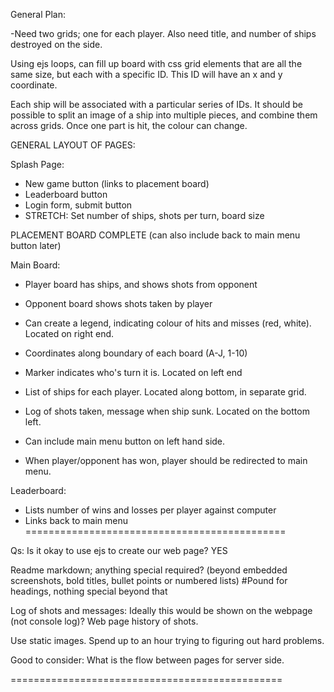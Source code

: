General Plan:

-Need two grids; one for each player. Also need title, and number of ships destroyed on the side.

Using ejs loops, can fill up board with css grid elements that are all the same size, but each with a specific ID.
This ID will have an x and y coordinate.

Each ship will be associated with a particular series of IDs. It should be possible to split an image of a ship into multiple pieces, and combine them across grids.
Once one part is hit, the colour can change.

GENERAL LAYOUT OF PAGES:

Splash Page:
- New game button (links to placement board)
- Leaderboard button
- Login form, submit button
- STRETCH: Set number of ships, shots per turn, board size

PLACEMENT BOARD COMPLETE (can also include back to main menu button later)



Main Board:
- Player board has ships, and shows shots from opponent
- Opponent board shows shots taken by player

- Can create a legend, indicating colour of hits and misses (red, white). Located on right end.
- Coordinates along boundary of each board (A-J, 1-10)
- Marker indicates who's turn it is. Located on left end
- List of ships for each player. Located along bottom, in separate grid.
- Log of shots taken, message when ship sunk. Located on the bottom left.

- Can include main menu button on left hand side.
- When player/opponent has won, player should be redirected to main menu.

Leaderboard:
- Lists number of wins and losses per player against computer
- Links back to main menu
=============================================

Qs:
Is it okay to use ejs to create our web page?
YES

Readme markdown; anything special required? (beyond embedded screenshots, bold titles, bullet points or numbered lists)
#Pound for headings, nothing special beyond that

Log of shots and messages: Ideally this would be shown on the webpage (not console log)?
Web page history of shots.

Use static images.
Spend up to an hour trying to figuring out hard problems.

Good to consider: What is the flow between pages for server side.

===============================================
